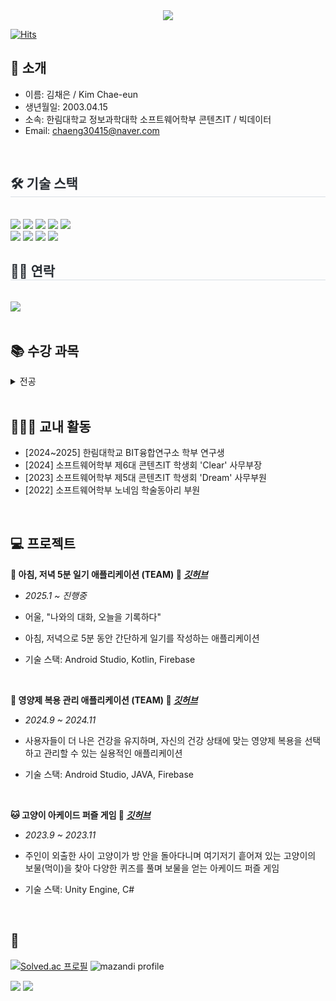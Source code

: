 <div align= "center">
    <img src="https://capsule-render.vercel.app/api?type=waving&color=0:ffa8f3,100:ff80d7&height=180&text=♡%20CHAE-EUN's%20GitHub%20♡&animation=fadeIn&fontColor=753e79&fontSize=60" />
    </div>

[![Hits](https://hits.seeyoufarm.com/api/count/incr/badge.svg?url=https%3A%2F%2Fgithub.com%2Fccchaeng&count_bg=%23FFC8EA&title_bg=%23FF7D7D&icon=&icon_color=%23E7E7E7&title=VISIT&edge_flat=false)](https://hits.seeyoufarm.com)

##   🙌 소개
- 이름: 김채은 / Kim Chae-eun
- 생년월일: 2003.04.15
- 소속: 한림대학교 정보과학대학 소프트웨어학부 콘텐츠IT / 빅데이터
- Email: chaeng30415@naver.com

<br>

<div style="text-align: left;">
    <h2 style="border-bottom: 1px solid #d8dee4; color: #282d33;"> 🛠️ 기술 스택 </h2> <br> 
    <div style="margin: ; text-align: left;" "text-align: left;"> <img src="https://img.shields.io/badge/Java-007396?style=flat-square&logo=Java&logoColor=white">
          <img src="https://img.shields.io/badge/Firebase-FFCA28?style=flat-square&logo=Firebase&logoColor=white">
          <img src="https://img.shields.io/badge/C-A8B9CC?style=flat-square&logo=C&logoColor=white">
          <img src="https://img.shields.io/badge/C++-00599C?style=flat-square&logo=C%2B%2B&logoColor=white">
          <img src="https://img.shields.io/badge/Android-3DDC84?style=flat-square&logo=Android&logoColor=white">
          <br/><img src="https://img.shields.io/badge/MySQL-4479A1?style=flat-square&logo=MySQL&logoColor=white">
          <img src="https://img.shields.io/badge/Notion-000000?style=flat-square&logo=Notion&logoColor=white">
          <img src="https://img.shields.io/badge/Git-F05032?style=flat-square&logo=Git&logoColor=white">
          <img src="https://img.shields.io/badge/Github-181717?style=flat-square&logo=Github&logoColor=white">
          </div>
    </div>
    <div style="text-align: left;">
    <h2 style="border-bottom: 1px solid #d8dee4; color: #282d33;"> 🧑‍💻 연락 </h2> <br> 
    <div style="text-align: left;"> <a href=mailto:chaeng0415@gmail.com> <img src="https://img.shields.io/badge/Gmail-EA4335?style=flat-square&logo=Gmail&logoColor=white&link=mailto:chaeng0415@gmail.com"> </a>
          </div>  <br> 
    <div style="text-align: left;">  </div> 
    </div>

## 📚 수강 과목
<details><summary>전공
</summary>

-  이산구조론
- 선형대수
- 웹프로그래밍
- C프로그래밍
- 소프트웨어세미나III
- C++프로그래밍
- VR/AR/게임제작기초
- 파이썬과학프로그래밍기초
- 데이터베이스기초
- 오픈소스하드웨어응용
- SW창업전략과펀딩
- 운영체제
- 프로그래밍어론
- 논리설계및실험
- 정보보호론
- 데이터베이스시스템
- 데이터통신
- 자료구조
- 네트워크보안
- 소프트웨어캡스톤디자인
- 자바프로그래밍I
- 자바프로그래밍II
- 소프트웨어특강II
</details>

<br>

## 👩🏻‍🎓 교내 활동
- [2024~2025] 한림대학교 BIT융합연구소 학부 연구생
- [2024] 소프트웨어학부 제6대 콘텐츠IT 학생회 'Clear' 사무부장
- [2023] 소프트웨어학부 제5대 콘텐츠IT 학생회 'Dream' 사무부원
- [2022] 소프트웨어학부 노네임 학술동아리 부원

<br>

## 💻 프로젝트

**📓 아침, 저녁 5분 일기 애플리케이션 (TEAM) 🔎 _[깃허브](https://github.com/Project-Eoul/Eoul)_**
- *2025.1 ~ 진행중*

- 어울, "나와의 대화, 오늘을 기록하다"

- 아침, 저녁으로 5분 동안 간단하게 일기를 작성하는 애플리케이션

- 기술 스택: Android Studio, Kotlin, Firebase

<br>

**💊 영양제 복용 관리 애플리케이션 (TEAM) 🔎 _[깃허브](https://github.com/ccchaeng/NutriWish.git)_**
- *2024.9 ~ 2024.11*

- 사용자들이 더 나은 건강을 유지하며, 자신의 건강 상태에 맞는 영양제 복용을 선택하고 관리할 수 있는 실용적인 애플리케이션

- 기술 스택: Android Studio, JAVA, Firebase

<br>

**🐱 고양이 아케이드 퍼즐 게임 🔎 _[깃허브](https://github.com/ccchaeng/Basic-Of-VRAR-Game-Production.git)_**
- *2023.9 ~ 2023.11*

- 주인이 외출한 사이 고양이가 방 안을 돌아다니며 여기저기 흩어져 있는 고양이의 보물(먹이)을 찾아 다양한 퀴즈를 풀며 보물을 얻는 아케이드 퍼즐 게임

- 기술 스택: Unity Engine, C#

<br>

## 🏅

[![Solved.ac
프로필](http://mazassumnida.wtf/api/v2/generate_badge?boj=chaeng30415)](https://solved.ac/{chaeng30415})
![mazandi profile](http://mazandi.herokuapp.com/api?handle=chaeng30415&theme=cold)

<div style="text-align: left;"> 
    <img src="https://github-readme-stats.vercel.app/api?username=ccchaeng&bg_color=60,ffccf1,ffe5f7&title_color=b16dba&text_color=b16dba"
         /> <img src="https://github-readme-stats.vercel.app/api/top-langs/?username=ccchaeng&layout=compact&bg_color=60,ffccf1,ffe5f7&title_color=b16dba&text_color=b16dba"
           /> </div> 
    </div>
